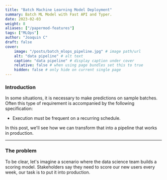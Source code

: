 ```yaml
---
title: "Batch Machine Learning Model Deployment"
summary: Batch ML Model with Fast API and Typer.
date: 2023-02-03
weight: 8
aliases: ["/papermod-features"]
tags: ["MLOps"]
author: "Joaquin C"
draft: false
cover:
    image: "/posts/batch_mlops_pipeline.jpg" # image path/url
    alt: "data pipeline" # alt text
    caption: "data pipeline" # display caption under cover
    relative: false # when using page bundles set this to true
    hidden: false # only hide on current single page
---
```


### Introduction
In some situations, it is necessary to make predictions on sample batches. Often this type of requirement is accompanied by the following specification:

- Execution must be frequent on a recurring schedule.

In this post, we'll see how we can transform that into a pipeline that works in production.

---

### The problem
To be clear, let's imagine a scenario where the data science team builds a scoring model. Stakeholders say they need to score our new users every week, our task is to put it into production.